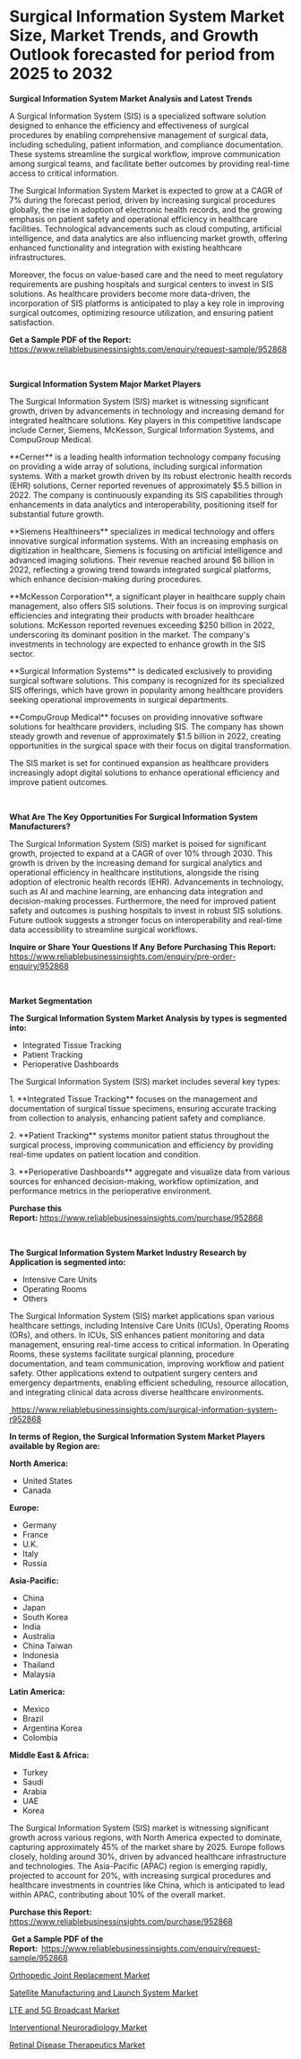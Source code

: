 <p><h1>Surgical Information System Market Size, Market Trends, and Growth Outlook forecasted for period from 2025 to 2032</h1></p><p><strong>Surgical Information System Market Analysis and Latest Trends</strong></p>
<p><p>A Surgical Information System (SIS) is a specialized software solution designed to enhance the efficiency and effectiveness of surgical procedures by enabling comprehensive management of surgical data, including scheduling, patient information, and compliance documentation. These systems streamline the surgical workflow, improve communication among surgical teams, and facilitate better outcomes by providing real-time access to critical information.</p><p>The Surgical Information System Market is expected to grow at a CAGR of 7% during the forecast period, driven by increasing surgical procedures globally, the rise in adoption of electronic health records, and the growing emphasis on patient safety and operational efficiency in healthcare facilities. Technological advancements such as cloud computing, artificial intelligence, and data analytics are also influencing market growth, offering enhanced functionality and integration with existing healthcare infrastructures.</p><p>Moreover, the focus on value-based care and the need to meet regulatory requirements are pushing hospitals and surgical centers to invest in SIS solutions. As healthcare providers become more data-driven, the incorporation of SIS platforms is anticipated to play a key role in improving surgical outcomes, optimizing resource utilization, and ensuring patient satisfaction.</p></p>
<p><strong>Get a Sample PDF of the Report:&nbsp;</strong> <a href="https://www.reliablebusinessinsights.com/enquiry/request-sample/952868?utm_campaign=1877&utm_medium=2&utm_source=Github&utm_content=ia&utm_term=06032025&utm_id=surgical-information-system">https://www.reliablebusinessinsights.com/enquiry/request-sample/952868</a></p>
<p>&nbsp;</p>
<p><strong>Surgical Information System Major Market Players</strong></p>
<p><p>The Surgical Information System (SIS) market is witnessing significant growth, driven by advancements in technology and increasing demand for integrated healthcare solutions. Key players in this competitive landscape include Cerner, Siemens, McKesson, Surgical Information Systems, and CompuGroup Medical.</p><p>**Cerner** is a leading health information technology company focusing on providing a wide array of solutions, including surgical information systems. With a market growth driven by its robust electronic health records (EHR) solutions, Cerner reported revenues of approximately $5.5 billion in 2022. The company is continuously expanding its SIS capabilities through enhancements in data analytics and interoperability, positioning itself for substantial future growth.</p><p>**Siemens Healthineers** specializes in medical technology and offers innovative surgical information systems. With an increasing emphasis on digitization in healthcare, Siemens is focusing on artificial intelligence and advanced imaging solutions. Their revenue reached around $6 billion in 2022, reflecting a growing trend towards integrated surgical platforms, which enhance decision-making during procedures.</p><p>**McKesson Corporation**, a significant player in healthcare supply chain management, also offers SIS solutions. Their focus is on improving surgical efficiencies and integrating their products with broader healthcare solutions. McKesson reported revenues exceeding $250 billion in 2022, underscoring its dominant position in the market. The company's investments in technology are expected to enhance growth in the SIS sector.</p><p>**Surgical Information Systems** is dedicated exclusively to providing surgical software solutions. This company is recognized for its specialized SIS offerings, which have grown in popularity among healthcare providers seeking operational improvements in surgical departments.</p><p>**CompuGroup Medical** focuses on providing innovative software solutions for healthcare providers, including SIS. The company has shown steady growth and revenue of approximately $1.5 billion in 2022, creating opportunities in the surgical space with their focus on digital transformation.</p><p>The SIS market is set for continued expansion as healthcare providers increasingly adopt digital solutions to enhance operational efficiency and improve patient outcomes.</p></p>
<p>&nbsp;</p>
<p><strong>What Are The Key Opportunities For Surgical Information System Manufacturers?</strong></p>
<p><p>The Surgical Information System (SIS) market is poised for significant growth, projected to expand at a CAGR of over 10% through 2030. This growth is driven by the increasing demand for surgical analytics and operational efficiency in healthcare institutions, alongside the rising adoption of electronic health records (EHR). Advancements in technology, such as AI and machine learning, are enhancing data integration and decision-making processes. Furthermore, the need for improved patient safety and outcomes is pushing hospitals to invest in robust SIS solutions. Future outlook suggests a stronger focus on interoperability and real-time data accessibility to streamline surgical workflows.</p></p>
<p><strong>Inquire or Share Your Questions If Any Before Purchasing This Report:</strong> <a href="https://www.reliablebusinessinsights.com/enquiry/pre-order-enquiry/952868?utm_campaign=1877&utm_medium=2&utm_source=Github&utm_content=ia&utm_term=06032025&utm_id=surgical-information-system">https://www.reliablebusinessinsights.com/enquiry/pre-order-enquiry/952868</a></p>
<p>&nbsp;</p>
<p><strong>Market Segmentation</strong></p>
<p><strong>The Surgical Information System Market Analysis by types is segmented into:</strong></p>
<p><ul><li>Integrated Tissue Tracking</li><li>Patient Tracking</li><li>Perioperative Dashboards</li></ul></p>
<p><p>The Surgical Information System (SIS) market includes several key types: </p><p>1. **Integrated Tissue Tracking** focuses on the management and documentation of surgical tissue specimens, ensuring accurate tracking from collection to analysis, enhancing patient safety and compliance.</p><p>2. **Patient Tracking** systems monitor patient status throughout the surgical process, improving communication and efficiency by providing real-time updates on patient location and condition.</p><p>3. **Perioperative Dashboards** aggregate and visualize data from various sources for enhanced decision-making, workflow optimization, and performance metrics in the perioperative environment.</p></p>
<p><strong>Purchase this Report:&nbsp;</strong><a href="https://www.reliablebusinessinsights.com/purchase/952868?utm_campaign=1877&utm_medium=2&utm_source=Github&utm_content=ia&utm_term=06032025&utm_id=surgical-information-system">https://www.reliablebusinessinsights.com/purchase/952868</a></p>
<p>&nbsp;</p>
<p><strong>The Surgical Information System Market Industry Research by Application is segmented into:</strong></p>
<p><ul><li>Intensive Care Units</li><li>Operating Rooms</li><li>Others</li></ul></p>
<p><p>The Surgical Information System (SIS) market applications span various healthcare settings, including Intensive Care Units (ICUs), Operating Rooms (ORs), and others. In ICUs, SIS enhances patient monitoring and data management, ensuring real-time access to critical information. In Operating Rooms, these systems facilitate surgical planning, procedure documentation, and team communication, improving workflow and patient safety. Other applications extend to outpatient surgery centers and emergency departments, enabling efficient scheduling, resource allocation, and integrating clinical data across diverse healthcare environments.</p></p>
<p><a href="https://www.reliablebusinessinsights.com/surgical-information-system-r952868?utm_campaign=1877&utm_medium=2&utm_source=Github&utm_content=ia&utm_term=06032025&utm_id=surgical-information-system">&nbsp;https://www.reliablebusinessinsights.com/surgical-information-system-r952868</a></p>
<p><strong>In terms of Region, the Surgical Information System Market Players available by Region are:</strong></p>
<p>
    <p> <strong> North America: </strong>
        <ul>
            <li>United States</li>
            <li>Canada</li>
        </ul>
        </p> 
    <p> <strong> Europe: </strong>
        <ul>
            <li>Germany</li>
            <li>France</li>
            <li>U.K.</li>
            <li>Italy</li>
            <li>Russia</li>
        </ul>
        </p> 
    <p> <strong> Asia-Pacific: </strong>
        <ul>
            <li>China</li>
            <li>Japan</li>
            <li>South Korea</li>
            <li>India</li>
            <li>Australia</li>
            <li>China Taiwan</li>
            <li>Indonesia</li>
            <li>Thailand</li>
            <li>Malaysia</li>
        </ul>
        </p> 
    <p> <strong> Latin America: </strong>
        <ul>
            <li>Mexico</li>
            <li>Brazil</li>
            <li>Argentina Korea</li>
            <li>Colombia</li>
        </ul>
        </p> 
    <p> <strong> Middle East & Africa: </strong>
        <ul>
            <li>Turkey</li>
            <li>Saudi</li>
            <li>Arabia</li>
            <li>UAE</li>
            <li>Korea</li>
        </ul>
    </p>
    </p>
<p><p>The Surgical Information System (SIS) market is witnessing significant growth across various regions, with North America expected to dominate, capturing approximately 45% of the market share by 2025. Europe follows closely, holding around 30%, driven by advanced healthcare infrastructure and technologies. The Asia-Pacific (APAC) region is emerging rapidly, projected to account for 20%, with increasing surgical procedures and healthcare investments in countries like China, which is anticipated to lead within APAC, contributing about 10% of the overall market.</p></p>
<p><strong>Purchase this Report: </strong><a href="https://www.reliablebusinessinsights.com/purchase/952868?utm_campaign=1877&utm_medium=2&utm_source=Github&utm_content=ia&utm_term=06032025&utm_id=surgical-information-system">https://www.reliablebusinessinsights.com/purchase/952868</a></p>
<p>&nbsp;<strong>Get a Sample PDF of the Report:&nbsp;&nbsp;</strong><a href="https://www.reliablebusinessinsights.com/enquiry/request-sample/952868?utm_campaign=1877&utm_medium=2&utm_source=Github&utm_content=ia&utm_term=06032025&utm_id=surgical-information-system">https://www.reliablebusinessinsights.com/enquiry/request-sample/952868</a></p>
<p><strong></strong></p>
<p><p><a href="https://github.com/leoustolja/Market-Research-Report-List-1/blob/main/orthopedic-joint-replacement-market.md?utm_campaign=1877&utm_medium=2&utm_source=Github&utm_content=ia&utm_term=06032025&utm_id=surgical-information-system">Orthopedic Joint Replacement Market</a></p><p><a href="https://github.com/laveeasaadrh/Market-Research-Report-List-1/blob/main/satellite-manufacturing-and-launch-system-market.md?utm_campaign=1877&utm_medium=2&utm_source=Github&utm_content=ia&utm_term=06032025&utm_id=surgical-information-system">Satellite Manufacturing and Launch System Market</a></p><p><a href="https://github.com/bichukapac/Market-Research-Report-List-1/blob/main/lte-and-5g-broadcast-market.md?utm_campaign=1877&utm_medium=2&utm_source=Github&utm_content=ia&utm_term=06032025&utm_id=surgical-information-system">LTE and 5G Broadcast Market</a></p><p><a href="https://github.com/swaftaenglem/Market-Research-Report-List-1/blob/main/interventional-neuroradiology-market.md?utm_campaign=1877&utm_medium=2&utm_source=Github&utm_content=ia&utm_term=06032025&utm_id=surgical-information-system">Interventional Neuroradiology Market</a></p><p><a href="https://github.com/ayondaylos/Market-Research-Report-List-1/blob/main/retinal-disease-therapeutics-market.md?utm_campaign=1877&utm_medium=2&utm_source=Github&utm_content=ia&utm_term=06032025&utm_id=surgical-information-system">Retinal Disease Therapeutics Market</a></p></p>